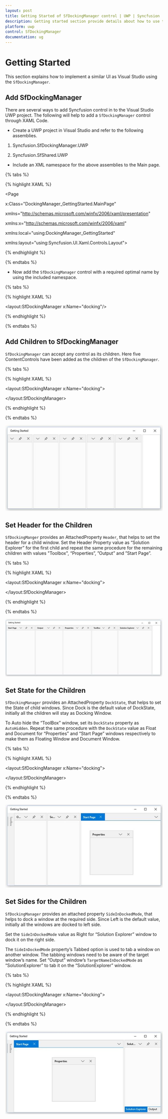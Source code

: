 ```yaml
---
layout: post
title: Getting Started of SfDockingManager control | UWP | Syncfusion
description: Getting started section provide details about how to use the SfDockingManager control in the UWP application
platform: uwp
control: SfDockingManager
documentation: ug
---
```


# Getting Started

This section explains how to implement a similar UI as Visual Studio using the `SfDockingManager`.

## Add SfDockingManager

There are several ways to add Syncfusion control in to the Visual Studio UWP project. The following will help to add a `SfDockingManager` control through XAML Code.

* Create a UWP project in Visual Studio and refer to the following assemblies.

1. Syncfusion.SfDockingManager.UWP

2. Syncfusion.SfShared.UWP

* Include an XML namespace for the above assemblies to the Main page.

{% tabs %}

{% highlight XAML %}

<Page

x:Class="DockingManager_GettingStarted.MainPage"

xmlns="http://schemas.microsoft.com/winfx/2006/xaml/presentation"

xmlns:x="http://schemas.microsoft.com/winfx/2006/xaml"

xmlns:local="using:DockingManager_GettingStarted"

xmlns:layout="using:Syncfusion.UI.Xaml.Controls.Layout">


{% endhighlight %}

{% endtabs %}

* Now add the `SfDockingManager` control with a required optimal name by using the included namespace.

{% tabs %}

{% highlight XAML %}

<layout:SfDockingManager x:Name="docking"/>

{% endhighlight %}

{% endtabs %}

## Add Children to SfDockingManager

`SfDockingManager` can accept any control as its children. Here five ContentControls have been added as the children of the `SfDockingManager`.

{% tabs %}

{% highlight XAML %}

<layout:SfDockingManager x:Name="docking">

<ContentControl x:Name="SolutionExplorer"/>

<ContentControl x:Name="ToolBox"/>

<ContentControl x:Name="Properties"/>

<ContentControl x:Name="Output"/>

<ContentControl x:Name="StartPage"/>

</layout:SfDockingManager>

{% endhighlight %}

{% endtabs %}

![](Getting-Started-images/Getting-Started-img1.jpeg)


## Set Header for the Children

`SfDockingManger` provides an AttachedProperty `Header`, that helps to set the header for a child window. Set the Header Property value as “Solution Explorer” for the first child and repeat the same procedure for the remaining children with values "Toolbox", “Properties”, ”Output” and ”Start Page”.

{% tabs %}

{% highlight XAML %}

<layout:SfDockingManager x:Name="docking">

<ContentControl x:Name="SolutionExplorer" layout:SfDockingManager.Header="Solution Explorer"/>

<ContentControl x:Name="ToolBox" layout:SfDockingManager.Header="ToolBox"/>

<ContentControl x:Name="Properties" layout:SfDockingManager.Header="Properties"/>

<ContentControl x:Name="Output" layout:SfDockingManager.Header="Output"/>

<ContentControl x:Name="StartPage" layout:SfDockingManager.Header="Start Page"/>

</layout:SfDockingManager>

{% endhighlight %}

{% endtabs %}

![](Getting-Started-images/Getting-Started-img2.jpeg)


## Set State for the Children

`SfDockingManager` provides an AttachedProperty `DockState`, that helps to set the State of child windows. Since Dock is the default value of DockState, initially all the children will stay as Docking Window.

To Auto hide the “ToolBox” window, set its `DockState` property as `AutoHidden`. Repeat the same procedure with the `DockState` value as Float and Document for “Properties” and “Start Page” windows respectively to make them as Floating Window and Document Window.

{% tabs %}

{% highlight XAML %}

<layout:SfDockingManager x:Name="docking">

<ContentControl x:Name="SolutionExplorer" layout:SfDockingManager.Header="Solution Explorer"/>

<ContentControl x:Name="ToolBox" layout:SfDockingManager.Header="ToolBox" layout:SfDockingManager.DockState="AutoHidden"/>

<ContentControl x:Name="Properties" layout:SfDockingManager.Header="Properties" layout:SfDockingManager.DockState="Float"/>

<ContentControl x:Name="Output" layout:SfDockingManager.Header="Output"/>

<ContentControl x:Name="StartPage" layout:SfDockingManager.Header="Start Page" layout:SfDockingManager.DockState="Document"/>

</layout:SfDockingManager>

{% endhighlight %}

{% endtabs %}

![](Getting-Started-images/Getting-Started-img4.jpeg)


## Set Sides for the Children

`SfDockingManager` provides an attached property `SideInDockedMode`, that helps to dock a window at the required side. Since Left is the default value, initially all the windows are docked to left side.

Set the `SideInDockedMode` value as Right for “Solution Explorer” window to dock it on the right side.

The `SideInDockedMode` property’s Tabbed option is used to tab a window on another window. The tabbing windows need to be aware of the target window’s name. Set “Output” window’s `TargetNameInDockedMode` as “SolutionExplorer” to tab it on the “SolutionExplorer” window.

{% tabs %}

{% highlight XAML %}

<layout:SfDockingManager x:Name="docking">

<ContentControl x:Name="SolutionExplorer" layout:SfDockingManager.Header="Solution Explorer"
                                          layout:SfDockingManager.SideInDockedMode="Right"/>

<ContentControl x:Name="ToolBox" layout:SfDockingManager.Header="ToolBox"
                                 layout:SfDockingManager.DockState="AutoHidden"/>

<ContentControl x:Name="Properties" layout:SfDockingManager.Header="Properties"
                                    layout:SfDockingManager.DockState="Float"/>

<ContentControl x:Name="Output" layout:SfDockingManager.Header="Output"
                layout:SfDockingManager.SideInDockedMode="Tabbed"
				layout:SfDockingManager.TargetNameInDockedMode="SolutionExplorer"/>

<ContentControl x:Name="StartPage" layout:SfDockingManager.Header="Start Page"
                                   layout:SfDockingManager.DockState="Document"/>

</layout:SfDockingManager>

{% endhighlight %}

{% endtabs %}

![](Getting-Started-images/Getting-Started-img5.jpeg)


